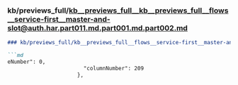 ### kb/previews_full/kb__previews_full__kb__previews_full__flows__service-first__master-and-slot@auth.har.part011.md.part001.md.part002.md

```md
### kb/previews_full/kb__previews_full__flows__service-first__master-and-slot@auth.har.part011.md.part001.md (part 002)

```md
eNumber": 0,
                        "columnNumber": 209
                      },
               
```

```

```
